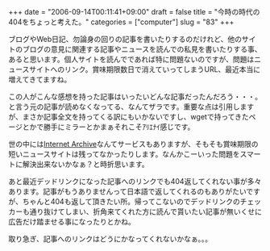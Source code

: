 +++
date = "2006-09-14T00:11:41+09:00"
draft = false
title = "今時の時代の404をちょっと考えた。"
categories = ["computer"]
slug = "83"
+++

ブログやWeb日記、勿論身の回りの記事を書いたりするのだけれど、他のサイトのブログの意見に関連する記事やニュースを読んでの私見を書いたりする事、あると思います。個人サイトを読んでであれば特に問題ないのですが、問題はニュースサイトへのリンク。賞味期限数日で消えていってしまうURL、最近本当に増えてきてますね。

この人がこんな感想を持った記事はいったいどんな記事だったんだろう・・・。と言う元の記事が読めなくなってる、なんてザラです。重要な点は引用しますが、まさか記事全文を持ってくる訳にもいかないですし、wgetで持ってきたページとかで勝手にミラーとかまぁそれこそｱﾘｴﾅｲ感じです。

世の中には<a href="http://web.archive.org">Internet Archive</a>なんてサービスもありますが、そもそも賞味期限の短いニュースサイトは残ってなかったりします。なんかこーいった問題をスマートに解決出来ないかなぁ？と時折思います。

あと最近デッドリンクになった記事へのリンクでも404返してくれない事が多々あります。記事がもうありませんって日本語で返してくれるのもありがたいですが、ちゃんと404も返して頂きたい所。帰ってこないのでデッドリンクのチェッカーも通り抜けてしまい、折角来てくれた方に読んで貰いたい記事が無いくせに広告だけ踏ませる事になったりとかね。

取り急ぎ、記事へのリンクはどうにかなってくれないかなぁ。。。
